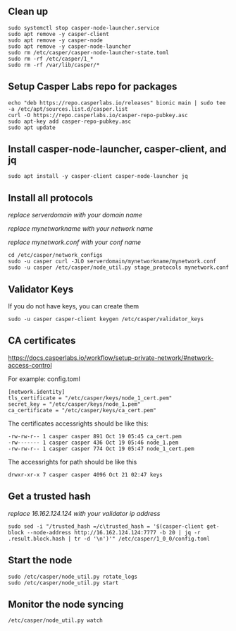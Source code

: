 ## Clean up
```
sudo systemctl stop casper-node-launcher.service
sudo apt remove -y casper-client
sudo apt remove -y casper-node
sudo apt remove -y casper-node-launcher
sudo rm /etc/casper/casper-node-launcher-state.toml
sudo rm -rf /etc/casper/1_*
sudo rm -rf /var/lib/casper/*
```
## Setup Casper Labs repo for packages
```
echo "deb https://repo.casperlabs.io/releases" bionic main | sudo tee -a /etc/apt/sources.list.d/casper.list
curl -O https://repo.casperlabs.io/casper-repo-pubkey.asc
sudo apt-key add casper-repo-pubkey.asc
sudo apt update
```
## Install casper-node-launcher, casper-client, and jq
```
sudo apt install -y casper-client casper-node-launcher jq
```
## Install all protocols

*replace serverdomain with your domain name*

*replace mynetworkname with your network name*

*replace mynetwork.conf with your conf name*
```
cd /etc/casper/network_configs
sudo -u casper curl -JLO serverdomain/mynetworkname/mynetwork.conf
sudo -u casper /etc/casper/node_util.py stage_protocols mynetwork.conf
```
## Validator Keys
If you do not have keys, you can create them
```
sudo -u casper casper-client keygen /etc/casper/validator_keys
```

## CA certificates 

https://docs.casperlabs.io/workflow/setup-private-network/#network-access-control

For example:
config.toml
```
[network.identity]
tls_certificate = "/etc/casper/keys/node_1_cert.pem"
secret_key = "/etc/casper/keys/node_1.pem"
ca_certificate = "/etc/casper/keys/ca_cert.pem"
```
The certificates accessrights should be like this:
```
-rw-rw-r-- 1 casper casper 891 Oct 19 05:45 ca_cert.pem
-rw------- 1 casper casper 436 Oct 19 05:46 node_1.pem
-rw-rw-r-- 1 casper casper 774 Oct 19 05:47 node_1_cert.pem
```
The accessrights for path should be like this
```
drwxr-xr-x 7 casper casper 4096 Oct 21 02:47 keys
```

## Get a trusted hash

*replace 16.162.124.124 with your validator ip address*
```
sudo sed -i "/trusted_hash =/c\trusted_hash = '$(casper-client get-block --node-address http://16.162.124.124:7777 -b 20 | jq -r .result.block.hash | tr -d '\n')'" /etc/casper/1_0_0/config.toml
```
## Start the node
```
sudo /etc/casper/node_util.py rotate_logs
sudo /etc/casper/node_util.py start
```
## Monitor the node syncing
```
/etc/casper/node_util.py watch
```
